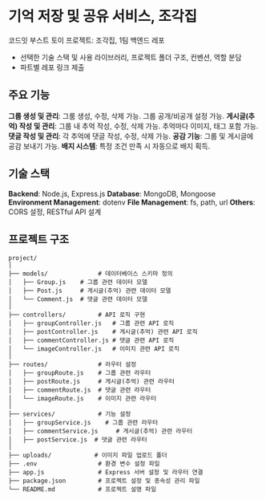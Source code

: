 # 기억 저장 및 공유 서비스, 조각집

코드잇 부스트 토이 프로젝트: 조각집, 1팀 백엔드 레포

- 선택한 기술 스택 및 사용 라이브러리, 프로젝트 폴더 구조, 컨벤션, 역할 분담
- 파트별 레포 링크 제출

## 주요 기능

**그룹 생성 및 관리**: 그룸 생성, 수정, 삭제 가능. 그룹 공개/비공개 설정 가능.
**게시글(추억) 작성 및 관리**: 그룹 내 추억 작성, 수정, 삭제 가능. 추억마다 이미지, 태그 포함 가능.
**댓글 작성 및 관리**: 각 추억에 댓글 작성, 수정, 삭제 가능.
**공감 기능**: 그룹 및 게시글에 공감 보내기 가능.
**배지 시스템**: 특정 조건 만족 시 자동으로 배지 획득.

## 기술 스택

**Backend**: Node.js, Express.js
**Database**: MongoDB, Mongoose
**Environment Management**: dotenv
**File Management**: fs, path, url
**Others**: CORS 설정, RESTful API 설계

## 프로젝트 구조

```plaintext
project/
│
├── models/              # 데이터베이스 스키마 정의
│   ├── Group.js    # 그룹 관련 데이터 모델
│   ├── Post.js     # 게시글(추억) 관련 데이터 모델
│   └── Comment.js  # 댓글 관련 데이터 모델
│
├── controllers/         # API 로직 구현
│   ├── groupController.js   # 그룹 관련 API 로직
│   ├── postController.js    # 게시글(추억) 관련 API 로직
│   ├── commentController.js # 댓글 관련 API 로직
│   └── imageController.js   # 이미지 관련 API 로직
│
├── routes/              # 라우터 설정
│   ├── groupRoute.js    # 그룹 관련 라우터
│   ├── postRoute.js     # 게시글(추억) 관련 라우터
│   ├── commentRoute.js  # 댓글 관련 라우터
│   └── imageRoute.js    # 이미지 관련 라우터
│
├── services/            # 기능 설정
│   ├── groupService.js    # 그룹 관련 라우터
│   ├── commentService.js     # 게시글(추억) 관련 라우터
│   ├── postService.js  # 댓글 관련 라우터
│
├── uploads/            # 이미지 파일 업로드 폴더
├── .env                 # 환경 변수 설정 파일
├── app.js               # Express 서버 설정 및 라우터 연결
├── package.json         # 프로젝트 설정 및 종속성 관리 파일
└── README.md            # 프로젝트 설명 파일

```

